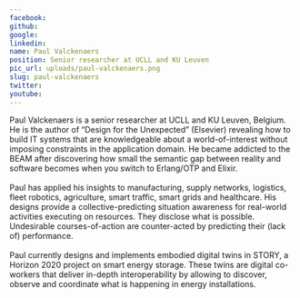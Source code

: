 ```yaml
---
facebook: 
github: 
google: 
linkedin: 
name: Paul Valckenaers
position: Senior researcher at UCLL and KU Leuven
pic_url: uploads/paul-valckenaers.png
slug: paul-valckenaers
twitter: 
youtube: 
---
```

<p>Paul Valckenaers is a senior researcher at UCLL and KU Leuven, Belgium. He is the author of &ldquo;Design for the Unexpected&rdquo; (Elsevier) revealing how to build IT systems that are knowledgeable about a world-of-interest without imposing constraints in the application domain. He became addicted to the BEAM after discovering how small the semantic gap between reality and software becomes when you switch to Erlang/OTP and Elixir.<br />
<br />
Paul has applied his insights to manufacturing, supply networks, logistics, fleet robotics, agriculture, smart traffic, smart grids and healthcare. His designs provide a collective-predicting situation awareness for real-world activities executing on resources. They disclose what is possible. Undesirable courses-of-action are counter-acted by predicting their (lack of) performance.<br />
<br />
Paul currently designs and implements embodied digital twins in STORY, a Horizon 2020 project on smart energy storage. These twins are digital co-workers that deliver in-depth interoperability by allowing to discover, observe and coordinate what is happening in energy installations.</p>
